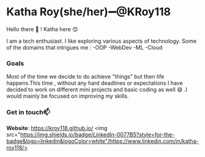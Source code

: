 # Katha Roy(she/her):heavy_minus_sign:@KRoy118

Hello there 👋 ! Katha here :blush:

I am a tech enthusiast. I like exploring various aspects of technology.
Some of the domains that intrigues me :
-OOP
-WebDev
-ML
-Cloud

### Goals

Most of the time we decide to do achieve "things" but then life happens.This time , without any hard deadlines or expectations I have decided to work on different mini projects and basic coding as well :smile: .I would mainly be focused on improving my skills.

### Get in touch:mailbox:

**Website**: https://kroy118.github.io/
<img src="https://img.shields.io/badge/LinkedIn-0077B5?style=for-the-badge&logo=linkedin&logoColor=white"/https://www.linkedin.com/in/katha-roy118/>

